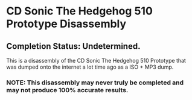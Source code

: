 # CD Sonic The Hedgehog 510 Prototype Disassembly
## Completion Status: Undetermined.
This is a disassembly of the CD Sonic The Hedgehog 510 Prototype that was dumped onto the internet a lot time ago as a ISO + MP3 dump.
### **NOTE:** This disassembly may never truly be completed and may not produce 100% accurate results.